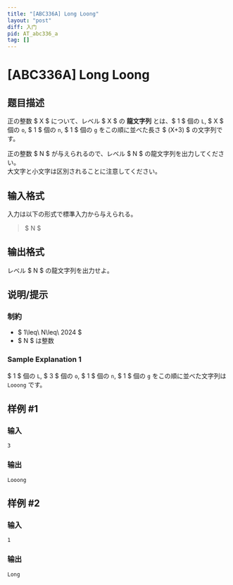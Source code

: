 ```yaml
---
title: "[ABC336A] Long Loong"
layout: "post"
diff: 入门
pid: AT_abc336_a
tag: []
---
```


# [ABC336A] Long Loong

## 题目描述

[problemUrl]: https://atcoder.jp/contests/abc336/tasks/abc336_a

正の整数 $ X $ について、レベル $ X $ の **龍文字列** とは、$ 1 $ 個の `L`, $ X $ 個の `o`, $ 1 $ 個の `n`, $ 1 $ 個の `g` をこの順に並べた長さ $ (X+3) $ の文字列です。

正の整数 $ N $ が与えられるので、レベル $ N $ の龍文字列を出力してください。  
 大文字と小文字は区別されることに注意してください。

## 输入格式

入力は以下の形式で標準入力から与えられる。

> $ N $

## 输出格式

レベル $ N $ の龍文字列を出力せよ。

## 说明/提示

### 制約

- $ 1\leq\ N\leq\ 2024 $
- $ N $ は整数
 
### Sample Explanation 1

$ 1 $ 個の `L`, $ 3 $ 個の `o`, $ 1 $ 個の `n`, $ 1 $ 個の `g` をこの順に並べた文字列は `Looong` です。

## 样例 #1

### 输入

```
3
```

### 输出

```
Looong
```

## 样例 #2

### 输入

```
1
```

### 输出

```
Long
```

